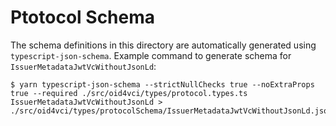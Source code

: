 # Ptotocol Schema

The schema definitions in this directory are automatically generated using `typescript-json-schema`.
Example command to generate schema for `IssuerMetadataJwtVcWithoutJsonLd`:

```
$ yarn typescript-json-schema --strictNullChecks true --noExtraProps true --required ./src/oid4vci/types/protocol.types.ts IssuerMetadataJwtVcWithoutJsonLd > ./src/oid4vci/types/protocolSchema/IssuerMetadataJwtVcWithoutJsonLd.json
```
